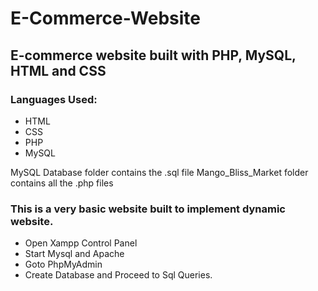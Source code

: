 # E-Commerce-Website
## E-commerce website built with PHP, MySQL, HTML and CSS
### Languages Used:
- HTML
- CSS
- PHP
- MySQL

MySQL Database folder contains the .sql file
 Mango_Bliss_Market folder contains all the .php files

### This is a very basic website built to implement dynamic website.
- Open Xampp Control Panel
- Start Mysql and Apache
- Goto PhpMyAdmin
- Create Database and Proceed to Sql Queries.
